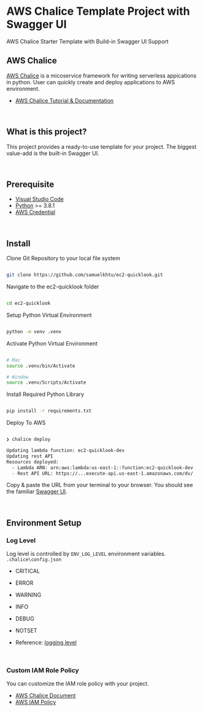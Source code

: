 # AWS Chalice Template Project with Swagger UI

AWS Chalice Starter Template with Build-in Swagger UI Support

## AWS Chalice

[AWS Chalice](https://aws.github.io/chalice/) is a micoservice framework for writing serverless appications in python. User can quickly create and deploy applications to AWS environment.

- [AWS Chalice Tutorial & Documentation](https://aws.github.io/chalice/tutorials/index.html)

<br>

## What is this project?

This project provides a ready-to-use template for your project. The biggest value-add is the built-in Swagger UI.

<br>

## Prerequisite

- [Visual Studio Code](https://www.python.org/downloads/release/python-381/)
- [Python](https://www.python.org/downloads/release/python-381/) >= 3.8.1
- [AWS Credential](https://docs.aws.amazon.com/cli/latest/userguide/cli-configure-files.html)

<br>

## Install

Clone Git Repository to your local file system

```bash

git clone https://github.com/samuelkhtu/ec2-quicklook.git

```

Navigate to the ec2-quicklook folder

```bash

cd ec2-quicklook

```

Setup Python Virtual Environment

```bash

python -m venv .venv


```

Activate Python Virtual Environment

```bash

# Mac
source .venv/bin/Activate

# Window
source .venv/Scripts/Activate

```

Install Required Python Library

```bash

pip install -r requirements.txt

```

Deploy To AWS

```bash

❯ chalice deploy 

Updating lambda function: ec2-quicklook-dev
Updating rest API
Resources deployed:
  - Lambda ARN: arn:aws:lambda:us-east-1::function:ec2-quicklook-dev
  - Rest API URL: https://...execute-api.us-east-1.amazonaws.com/dv/

```

Copy & paste the URL from your terminal to your browser. You should see the familiar [Swagger UI](https://swagger.io/tools/swagger-ui/).

<br>

## Environment Setup

### Log Level

Log level is controlled by `ENV_LOG_LEVEL` environment variables. `.chalice\config.json`

- CRITICAL
- ERROR
- WARNING
- INFO
- DEBUG
- NOTSET

- Reference: [logging level](https://docs.python.org/3/library/logging.html#levels)

<br>

### Custom IAM Role Policy

You can customize the IAM role policy with your project.

- [AWS Chalice Document](https://aws.github.io/chalice/topics/configfile#iam-policy-file)
- [AWS IAM Policy](https://docs.aws.amazon.com/IAM/latest/UserGuide/reference_policies.html)
